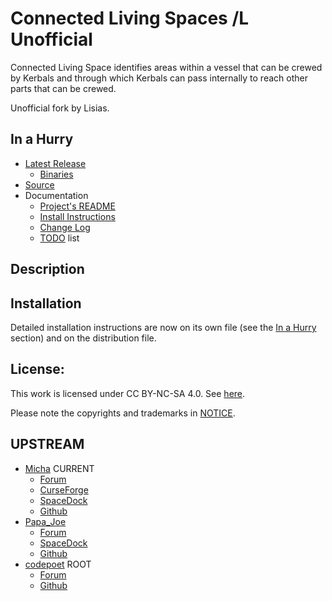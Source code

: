 # Connected Living Spaces  /L Unofficial

Connected Living Space identifies areas within a vessel that can be crewed by Kerbals and through which Kerbals can pass internally to reach other parts that can be crewed.

Unofficial fork by Lisias.


## In a Hurry

* [Latest Release](https://github.com/net-lisias-kspu/ConnectedLivingSpace/releases)
	+ [Binaries](https://github.com/net-lisias-kspu/ConnectedLivingSpace/tree/Archive)
* [Source](https://github.com/net-lisias-kspu/ConnectedLivingSpace)
* Documentation
	+ [Project's README](https://github.com/net-lisias-kspu/ConnectedLivingSpace/blob/master/README.md)
	+ [Install Instructions](https://github.com/net-lisias-kspu/ConnectedLivingSpace/blob/master/INSTALL.md)
	+ [Change Log](./CHANGE_LOG.md)
	+ [TODO](./TODO.md) list


## Description

<long-description>


## Installation

Detailed installation instructions are now on its own file (see the [In a Hurry](#in-a-hurry) section) and on the distribution file.

## License:

This work is licensed under CC BY-NC-SA 4.0. See [here](./LICENSE).

Please note the copyrights and trademarks in [NOTICE](./NOTICE).


## UPSTREAM

* [Micha](https://forum.kerbalspaceprogram.com/index.php?/profile/113840-micha/) CURRENT
	+ [Forum](https://forum.kerbalspaceprogram.com/index.php?/topic/192130-*) 
	+ [CurseForge](https://www.curseforge.com/kerbal/ksp-mods/connectedlivingspace/files)
	+ [SpaceDock](http://spacedock.info/mod/190/Connected%20Living%20Space)
	+ [Github](https://github.com/codepoetpbowden/ConnectedLivingSpace)
* [Papa_Joe](https://forum.kerbalspaceprogram.com/index.php?/profile/10788-papa_joe/)
	+ [Forum](https://forum.kerbalspaceprogram.com/index.php?/topic/109972-*) 
	+ [SpaceDock](http://spacedock.info/mod/190/Connected%20Living%20Space)
	+ [Github](https://github.com/codepoetpbowden/ConnectedLivingSpace)
* [codepoet](https://forum.kerbalspaceprogram.com/index.php?/profile/73449-codepoet/) ROOT
	+ [Forum](https://forum.kerbalspaceprogram.com/index.php?/topic/63673-*)
	+ [Github](https://github.com/codepoetpbowden/ConnectedLivingSpace)
